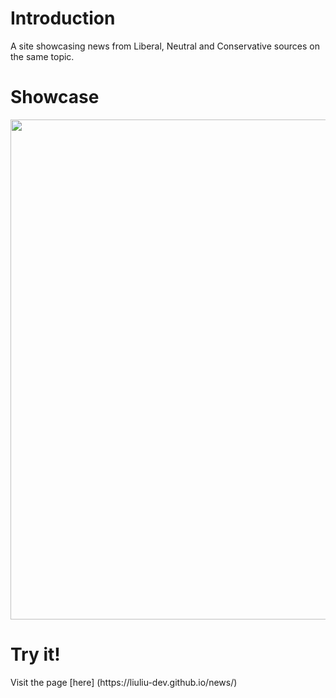 <h1>Introduction</h1>
A site showcasing news from Liberal, Neutral and Conservative sources on the same topic.

<h1>Showcase</h1>
<img src="https://github.com/liuliu-dev/news/blob/master/News.gif" width="800">

<h1>Try it!</h1>
Visit the page [here] (https://liuliu-dev.github.io/news/)
